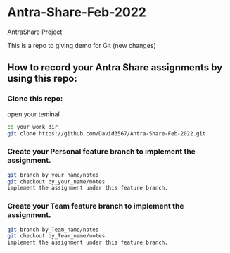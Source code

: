 # Antra-Share-Feb-2022
AntraShare Project

This is a repo to giving demo for Git (new changes)

## How to record your Antra Share assignments by using this repo:

### Clone this repo:

open your teminal

```bash
cd your_work_dir
git clone https://github.com/David3567/Antra-Share-Feb-2022.git
```

### Create your Personal feature branch to implement the assignment.

```bash
git branch by_your_name/notes
git checkout by_your_name/notes
implement the assignment under this feature branch.
```
### Create your Team feature branch to implement the assignment.

```bash
git branch by_Team_name/notes
git checkout by_Team_name/notes
implement the assignment under this feature branch.
```
